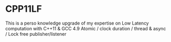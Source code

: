 CPP11LF
=======

This is a perso knowledge upgrade of my expertise on Low Latency computation with C++11 & GCC 4.9
Atomic / clock duration / thread & async / Lock free publisher/listener 
